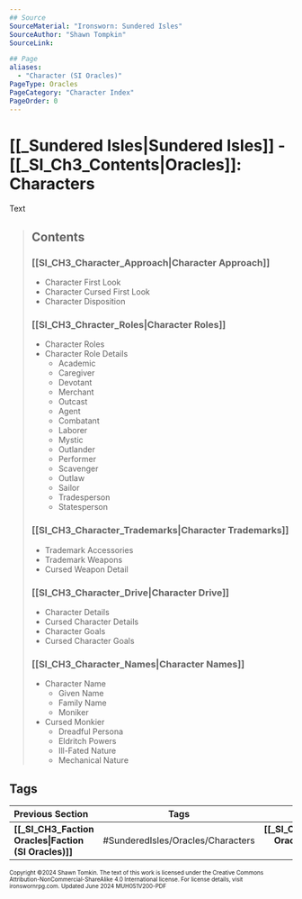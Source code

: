 ```yaml
---
## Source
SourceMaterial: "Ironsworn: Sundered Isles"
SourceAuthor: "Shawn Tompkin"
SourceLink: 

## Page
aliases: 
  - "Character (SI Oracles)"
PageType: Oracles
PageCategory: "Character Index"
PageOrder: 0
---
```

# [[_Sundered Isles|Sundered Isles]] - [[_SI_Ch3_Contents|Oracles]]: Characters
Text

> ## Contents
> ### [[SI_CH3_Character_Approach|Character Approach]]
> - Character First Look
> - Character Cursed First Look
> - Character Disposition
>
> ### [[SI_CH3_Chracter_Roles|Character Roles]]
> - Character Roles
> - Character Role Details
> 	- Academic
> 	- Caregiver
> 	- Devotant
> 	- Merchant
> 	- Outcast
> 	- Agent
> 	- Combatant
> 	- Laborer
> 	- Mystic
> 	- Outlander
> 	- Performer
> 	- Scavenger
> 	- Outlaw
> 	- Sailor
> 	- Tradesperson
> 	- Statesperson
>
> ### [[SI_CH3_Character_Trademarks|Character Trademarks]]
> - Trademark Accessories
> - Trademark Weapons
> - Cursed Weapon Detail
>
> ### [[SI_CH3_Character_Drive|Character Drive]]
> - Character Details
> - Cursed Character Details
> - Character Goals
> - Cursed Character Goals
>
> ### [[SI_CH3_Character_Names|Character Names]]
> - Character Name
> 	- Given Name
> 	- Family Name
> 	- Moniker
> - Cursed Monkier
> 	- Dreadful Persona
> 	- Eldritch Powers
> 	- Ill-Fated Nature
> 	- Mechanical Nature

## Tags

| Previous Section | Tags | Next Section |
| :--- | :---: | ---: |
| **[[_SI_CH3_Faction Oracles\|Faction (SI Oracles)]]** | #SunderedIsles/Oracles/Characters | **[[_SI_CH3_Shipwreck Oracles\|Shipwreck (SI Oracles)]]** |

<font size=-2>Copyright ©2024 Shawn Tomkin. The text of this work is licensed under the Creative Commons Attribution-NonCommercial-ShareAlike 4.0 International license. For license details, visit ironswornrpg.com. Updated June 2024 MUH051V200-PDF</font>